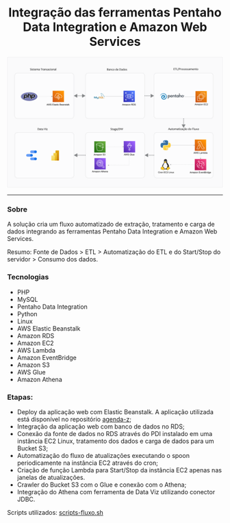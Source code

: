 <div align="center">
  <h1>Integração das ferramentas Pentaho Data Integration e Amazon Web Services</h1>
</div>

  
<div align="center" >
  <img src="fluxo.png">
</div>



_________________




### Sobre
A solução cria um fluxo automatizado de extração, tratamento e carga de dados integrando as ferramentas Pentaho Data Integration e Amazon Web Services.

Resumo: Fonte de Dados > ETL > Automatização do ETL e do Start/Stop do servidor > Consumo dos dados.

### Tecnologias
*	PHP
*	MySQL
*	Pentaho Data Integration
*	Python
*	Linux
*	AWS Elastic Beanstalk
*	Amazon RDS
*	Amazon EC2
*	AWS Lambda
*	Amazon EventBridge
*	Amazon S3
*	AWS Glue
*	Amazon Athena

### Etapas:
*	Deploy da aplicação web com Elastic Beanstalk. A aplicação utilizada está disponível no repositório <a href="https://github.com/viniciusariza/agenda-z">agenda-z</a>; 
*	Integração da aplicação web com banco de dados no RDS;
*	Conexão da fonte de dados no RDS através do PDI instalado em uma instância EC2 Linux, tratamento dos dados e carga de dados para um Bucket S3;
*	Automatização do fluxo de atualizações executando o spoon periodicamente na instância EC2 através do cron;
*	Criação de função Lambda para Start/Stop da instância EC2 apenas nas janelas de atualizações.
*	Crawler do Bucket S3 com o Glue e conexão com o Athena;
*	Integração do Athena com ferramenta de Data Viz utilizando conector JDBC.

Scripts utilizados: <a href="https://github.com/viniciusariza/aws-pentaho/blob/main/scripts_fluxo.sh">scripts-fluxo.sh</a>
